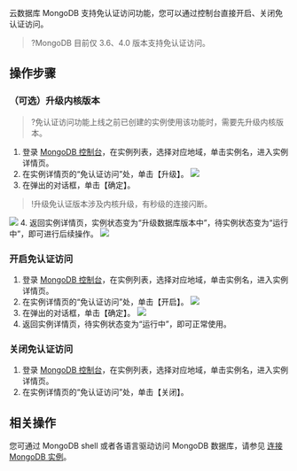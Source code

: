 云数据库 MongoDB 支持免认证访问功能，您可以通过控制台直接开启、关闭免认证访问。
>?MongoDB 目前仅 3.6、4.0 版本支持免认证访问。


## 操作步骤
<span id = "sjnhbb"></span>
### （可选）升级内核版本
>?免认证访问功能上线之前已创建的实例使用该功能时，需要先升级内核版本。

1. 登录 [MongoDB 控制台](https://console.cloud.tencent.com/mongodb)，在实例列表，选择对应地域，单击实例名，进入实例详情页。
2. 在实例详情页的“免认证访问”处，单击【升级】。
![](https://main.qcloudimg.com/raw/c164b103828357860adcd6e387307eea.png)
3. 在弹出的对话框，单击【确定】。
>!升级免认证版本涉及内核升级，有秒级的连接闪断。
>
![](https://main.qcloudimg.com/raw/086e315ace448dbcaf7646bacb2693f0.png)
4. 返回实例详情页，实例状态变为“升级数据库版本中”，待实例状态变为“运行中”，即可进行后续操作。
![](https://main.qcloudimg.com/raw/93f9021df5154bcdbfd6b0008f287536.png)

### 开启免认证访问
1. 登录 [MongoDB 控制台](https://console.cloud.tencent.com/mongodb)，在实例列表，选择对应地域，单击实例名，进入实例详情页。
2. 在实例详情页的“免认证访问”处，单击【开启】。
![](https://main.qcloudimg.com/raw/db358a1c7e30453cb14b685c479f8760.png)
3. 在弹出的对话框，单击【确定】。
![](https://main.qcloudimg.com/raw/891dceb15dec41bcc0779ad34e33c967.png)
4. 返回实例详情页，待实例状态变为“运行中”，即可正常使用。

### 关闭免认证访问
1. 登录 [MongoDB 控制台](https://console.cloud.tencent.com/mongodb)，在实例列表，选择对应地域，单击实例名，进入实例详情页。
2. 在实例详情页的“免认证访问”处，单击【关闭】。

## 相关操作
您可通过 MongoDB shell 或者各语言驱动访问 MongoDB 数据库，请参见 [连接 MongoDB 实例](https://intl.cloud.tencent.com/document/product/240/7092)。

